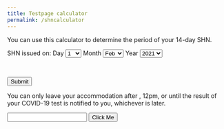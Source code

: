 ```yaml
---
title: Testpage calculator
permalink: /shncalculator
---
```



<p>You can use this calculator to determine the period of your 14-day SHN.</p>
<div class="vt-container validity-tool-new">
    <div class="form-group">
        <div class="form-group form-error-msg" id="dateErrorMessage"></div>
        <p><span class="label">SHN issued on:</span>
            <label class="sr-only" for="day">Day</label>
            <select class="form-control" id="day" name="day">
<option selected="selected" value="1">1</option>
<option value="2">2</option>
<option value="3">3</option>
<option value="4">4</option>
<option value="5">5</option>
<option value="6">6</option>
<option value="7">7</option>
<option value="8">8</option>
<option value="9">9</option>
<option value="10">10</option>
<option value="11">11</option>
<option value="12">12</option>
<option value="13">13</option>
<option value="14">14</option>
<option value="15">15</option>
<option value="16">16</option>
<option value="17">17</option>
<option value="18">18</option>
<option value="19">19</option>
<option value="20">20</option>
<option value="21">21</option>
<option value="22">22</option>
<option value="23">23</option>
<option value="24">24</option>
<option value="25">25</option>
<option value="26">26</option>
<option value="27">27</option>
<option value="28">28</option>
<option value="29">29</option>
<option value="30">30</option>
<option value="31">31</option>
</select>
            <label class="sr-only" for="month">Month</label>
            <select class="form-control" id="month" name="month">
<option value="Jan">Jan</option>
<option selected="selected" value="Feb">Feb</option>
<option value="Mar">Mar </option>
<option value="Apr">Apr</option>
<option value="May">May</option>
<option value="Jun">Jun</option>
<option value="Jul">Jul</option>
<option value="Aug">Aug</option>
<option value="Sep">Sep</option>
<option value="Oct">Oct</option>
<option value="Nov">Nov</option>
<option value="Dec">Dec</option>
</select>
            <label class="sr-only" for="year">Year</label>
            <select class="form-control" id="year" name="year">
<option value="2020">2020</option>
<option selected="selected" value="2021">2021</option>
</select>
        </p>
    </div>
    <div class="form-group">
        <div class="form-group form-error-msg dayErrorMessage"></div>
        <p>&nbsp;</p>
    </div>
    <div class="form-group">
        <p><button class="btn" type="submit">Submit</button></p>
    </div>
    <div class="form-group result">
        <p><span class="form-result">You can only leave your accommodation after  <span class="resultMessage"></span><span class="underline">, 12pm</span>, or until the result of your COVID-19 test is notified to you, whichever is later.</span>
        </p>
    </div>
</div>

<body>

<form name="myForm" onSubmit="return false">
<input type="text" name="myText">
<input type="submit" value="Click Me" onclick="myFunction()">
    <p id="demo"></p>
</form>
<script>
function myFunction() {
 var x = document.getElementById("myText").value;
  document.getElementById("demo").innerHTML = x;
}
</script>

</body>
